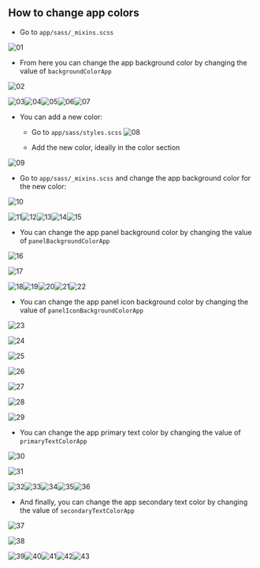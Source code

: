 ## How to change app colors

* Go to `app/sass/_mixins.scss`

![01](./images/Guide-to-change-app-colors/01s.png)

* From here you can change the app background color by changing the value of `backgroundColorApp`

![02](./images/Guide-to-change-app-colors/02s.png)

![03](./images/Guide-to-change-app-colors/03s.png)![04](./images/Guide-to-change-app-colors/04s.png)![05](./images/Guide-to-change-app-colors/05s.png)![06](./images/Guide-to-change-app-colors/06s.png)![07](./images/Guide-to-change-app-colors/07s.png)

* You can add a new color:
  - Go to `app/sass/styles.scss`
![08](./images/Guide-to-change-app-colors/08s.png)

  - Add the new color, ideally in the color section

![09](./images/Guide-to-change-app-colors/09s.png)

* Go to `app/sass/_mixins.scss` and change the app background color for the new color:

![10](./images/Guide-to-change-app-colors/10s.png)

![11](./images/Guide-to-change-app-colors/11s.png)![12](./images/Guide-to-change-app-colors/12s.png)![13](./images/Guide-to-change-app-colors/13s.png)![14](./images/Guide-to-change-app-colors/14s.png)![15](./images/Guide-to-change-app-colors/15s.png)

* You can change the app panel background color by changing the value of `panelBackgroundColorApp`

![16](./images/Guide-to-change-app-colors/16s.png)

![17](./images/Guide-to-change-app-colors/17s.png)

![18](./images/Guide-to-change-app-colors/18s.png)![19](./images/Guide-to-change-app-colors/19s.png)![20](./images/Guide-to-change-app-colors/20s.png)![21](./images/Guide-to-change-app-colors/21s.png)![22](./images/Guide-to-change-app-colors/22s.png)

* You can change the app panel icon background color by changing the value of `panelIconBackgroundColorApp`

![23](./images/Guide-to-change-app-colors/23s.png)

![24](./images/Guide-to-change-app-colors/24s.png)

![25](./images/Guide-to-change-app-colors/25s.png)

![26](./images/Guide-to-change-app-colors/26s.png)

![27](./images/Guide-to-change-app-colors/27s.png)

![28](./images/Guide-to-change-app-colors/28s.png)

![29](./images/Guide-to-change-app-colors/29s.png)

* You can change the app primary text color by changing the value of `primaryTextColorApp`

![30](./images/Guide-to-change-app-colors/30s.png)

![31](./images/Guide-to-change-app-colors/31s.png)

![32](./images/Guide-to-change-app-colors/32s.png)![33](./images/Guide-to-change-app-colors/33s.png)![34](./images/Guide-to-change-app-colors/34s.png)![35](./images/Guide-to-change-app-colors/35s.png)![36](./images/Guide-to-change-app-colors/36s.png)

* And finally, you can change the app secondary text color by changing the value of `secondaryTextColorApp`

![37](./images/Guide-to-change-app-colors/37s.png)

![38](./images/Guide-to-change-app-colors/38s.png)

![39](./images/Guide-to-change-app-colors/39s.png)![40](./images/Guide-to-change-app-colors/40s.png)![41](./images/Guide-to-change-app-colors/41s.png)![42](./images/Guide-to-change-app-colors/42s.png)![43](./images/Guide-to-change-app-colors/43s.png)
